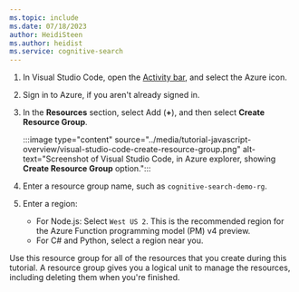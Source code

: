 ```yaml
---
ms.topic: include
ms.date: 07/18/2023
author: HeidiSteen
ms.author: heidist
ms.service: cognitive-search
---
```


1. In Visual Studio Code, open the [Activity bar](https://code.visualstudio.com/docs/getstarted/userinterface), and select the Azure icon. 
1. Sign in to Azure, if you aren't already signed in.
1. In the **Resources** section, select Add (**+**), and then select **Create Resource Group**.

    :::image type="content" source="../media/tutorial-javascript-overview/visual-studio-code-create-resource-group.png" alt-text="Screenshot of Visual Studio Code, in Azure explorer, showing **Create Resource Group** option.":::
1. Enter a resource group name, such as `cognitive-search-demo-rg`. 
1. Enter a region:

   * For Node.js: Select `West US 2`. This is the recommended region for the Azure Function programming model (PM) v4 preview. 
   * For C# and Python, select a region near you.

Use this resource group for all of the resources that you create during this tutorial. A resource group gives you a logical unit to manage the resources, including deleting them when you're finished.
